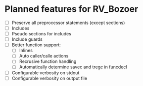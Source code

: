 # Planned features for RV_Bozoer

- [ ] Preserve all preprocessor statements (except sections)
- [ ] Includes
- [ ] Pseudo sections for includes
- [ ] Include guards
- [ ] Better function support:
  - [ ] Inlines
  - [ ] Auto caller/calle actions
  - [ ] Recrusive function handling
  - [ ] Automatically determine savec and tregc in funcdecl
- [ ] Configurable verbosity on stdout
- [ ] Configurable verbosity on output file
